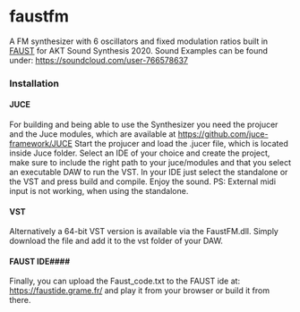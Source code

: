 # faustfm
A FM synthesizer with 6 oscillators and fixed modulation ratios built in [FAUST](https://faust.grame.fr/ "FAUST") for AKT Sound Synthesis 2020.
Sound Examples can be found under: https://soundcloud.com/user-766578637

### Installation ###
#### JUCE ####
For building and being able to use the Synthesizer you need the projucer and the Juce modules, which are available at https://github.com/juce-framework/JUCE
Start the projucer and load the .jucer file, which is located inside Juce folder.
Select an IDE of your choice and create the project, make sure to include the right path to your juce/modules and that you select an executable DAW to run the VST.
In your IDE just select the standalone or the VST and press build and compile.
Enjoy the sound.
PS: External midi input is not working, when using the standalone. 

#### VST ####
Alternatively a 64-bit VST version is available via the FaustFM.dll. Simply download the file and add it to the vst folder of your DAW.

#### FAUST IDE####
Finally, you can upload the Faust_code.txt to the FAUST ide at: https://faustide.grame.fr/ and play it from your browser or build it from there.


